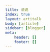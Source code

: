 ```yaml
---
title: 说说
index: true
layout: artitalk
body: [article]
sidebar: [blogger]
meta: 
    header: []
    footer: []
---
```


<script type="text/javascript" src="https://cdn.jsdelivr.net/npm/artitalk"></script>

<div id="artitalk_main"></div>

<script>
  new Artitalk({
    appId: 'BreaVvx97UMIMsnq4bAaUDuG-MdYXbMMI',
    appKey: '2F8UD2LPgYvYQM9OOD5X4CJV'
  })
</script>

<style>
  #artitalk_main {
    font-family: 'NotoSerif-Regular, "PingFang SC", "Microsoft YaHei", Helvetica, Arial';
    color: #000!important;
  }
  #artitalk_main a {
    color: #2d64b3;
  }
  #pubShuo {
    margin-right: 4px;
  }
  #switchUser {
    margin-right: 4px;
  }
  #shanchur, #shuoshuo-modal, #userinfo, #shanchu {
    padding: 10px 0;
  }
  #shuoshuo-modal p {
    margin: 10px 0;
  }
  p.shuoshuo_time span:last-of-type>span {
    display: flex;
  }
  .article ul li p, .article ol li p {
    margin-top: 12px;
  }
  #artitalk_main .shuoshuo_author_img img {
    border: unset;
  }
  #artitalk_main .cbp_tmtimeline>li .cbp_tmlabel {
    margin-bottom: 24px;
    padding: 16px;
    color: #000;
    font-size: 1.1em;
    /* font-weight: 600; */
  }
  #artitalk_main .delete_right {
    top: 8px;
    right: 16px;
    display: none;
  }

  .cbp_tmtimeline>li:nth-child(odd) .cbp_tmlabel {
    background: linear-gradient(-45deg, #f1ac9d, #f06966, #dee2d1, #6abe83) 0% 0% / 400% 400%!important;
    animation: 15s ease 0s infinite normal none running gradientBG;
    /* color: white; */
  }
  .cbp_tmtimeline>li .cbp_tmlabel {
    background: linear-gradient(-45deg, #f1ac9d, #f06966, #dee2d1, #6abe83) 0% 0% / 400% 400%!important;
    animation: 15s ease 0s infinite normal none running gradientBG;
    /* color: white; */
  }
  .cbp_tmtimeline>li:nth-child(odd) .cbp_tmlabel:after {
    border-right-color:  #6CBF84!important;
    /* border-right-color:  unset!important; */
  }
  .cbp_tmtimeline>li .cbp_tmlabel:after {
    border-right-color:  #6CBF84!important;
    /* border-right-color:  unset!important; */
  }
  .button {
    background: linear-gradient(-45deg, #f1ac9d, #f06966, #dee2d1, #6abe83) 0% 0% / 400% 400%!important;
    animation: 15s ease 0s infinite normal none running gradientBG;
    /* color: white; */
  }
  @keyframes gradientBG {
      0% {
          background-position: 0% 50%;
      }
      50% {
          background-position: 100% 50%;
      }
      100% {
          background-position: 0% 50%;
      }
  }

</style>
